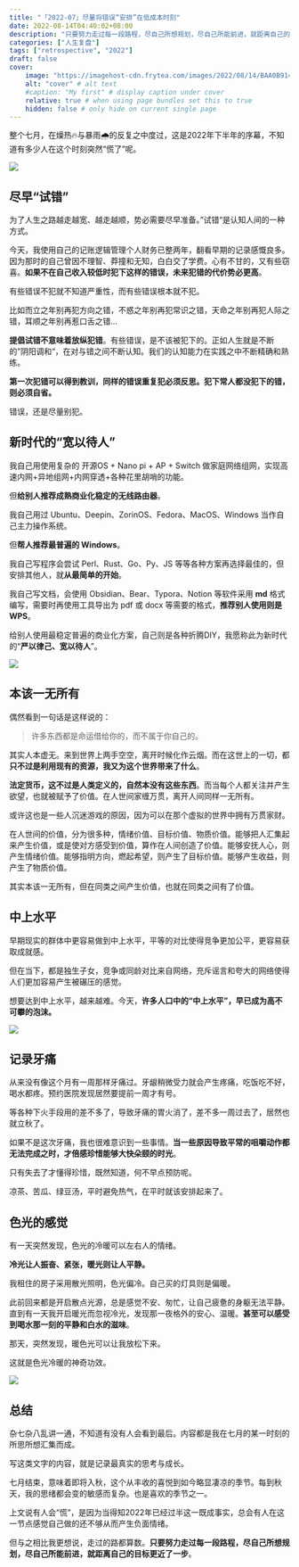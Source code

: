 ```yaml
---
title: "「2022-07」尽量将错误“安排”在低成本时刻"
date: 2022-08-14T04:40:02+08:00
description: "只要努力走过每一段路程，尽自己所想规划，尽自己所能前进，就距离自己的目标更近了一步。"
categories: ["人生复盘"]
tags: ["retrospective", "2022"]
draft: false
cover:
    image: "https://imagehost-cdn.frytea.com/images/2022/08/14/BAA0B914-4572-4BEA-858D-9AE4E6F1FBE3f85b64792587f8d0.jpg" # image path/url
    alt: "cover" # alt text
    #caption: "My first" # display caption under cover
    relative: true # when using page bundles set this to true
    hidden: false # only hide on current single page
---
```


整个七月，在燥热🔥与暴雨🌧️的反复之中度过，这是2022年下半年的序幕，不知道有多少人在这个时刻突然“慌了”呢。

![](https://imagehost-cdn.frytea.com/images/2022/08/14/BAA0B914-4572-4BEA-858D-9AE4E6F1FBE3f85b64792587f8d0.jpg)

## 尽早“试错”
为了人生之路越走越宽、越走越顺，势必需要尽早准备。”试错“是认知人间的一种方式。

今天，我使用自己的记账逻辑管理个人财务已整两年，翻看早期的记录感慨良多。因为那时的自己曾因不理智、莽撞和无知，白白交了学费。心有不甘的，又有些窃喜。**如果不在自己收入较低时犯下这样的错误，未来犯错的代价势必更高**。

有些错误不犯就不知道严重性，而有些错误根本就不犯。

比如而立之年别再犯方向之错，不惑之年别再犯常识之错，天命之年别再犯人际之错，耳顺之年别再惹口舌之错…

**提倡试错不意味着放纵犯错**。有些错误，是不该被犯下的。正如人生就是不断的”阴阳调和“，在对与错之间不断认知。我们的认知能力在实践之中不断精确和熟练。

**第一次犯错可以得到教训，同样的错误重复犯必须反思。犯下常人都没犯下的错，则必须自省。**

错误，还是尽量别犯。

## 新时代的“宽以待人”

我自己用使用复杂的 开源OS + Nano pi + AP + Switch 做家庭网络组网，实现高速内网+异地组网+内网穿透+各种花里胡哨的功能。

但**给别人推荐成熟商业化稳定的无线路由器**。

我自己用过 Ubuntu、Deepin、ZorinOS、Fedora、MacOS、Windows 当作自己主力操作系统。

但**帮人推荐最普遍的 Windows**。

我自己写程序会尝试 Perl、Rust、Go、Py、JS 等等各种方案再选择最佳的，但安排其他人，就**从最简单的开始**。

我自己写文档，会使用 Obsidian、Bear、Typora、Notion 等软件采用 **md** 格式编写，需要时再使用工具导出为 pdf 或 docx 等需要的格式，**推荐别人使用则是 WPS**。

给别人使用最稳定普遍的商业化方案，自己则是各种折腾DIY，我愿称此为新时代的“**严以律己、宽以待人**”。

![](https://imagehost-cdn.frytea.com/images/2022/08/14/E428C8B3-9A61-43B7-B868-AC538920BC3A8cc0183b88da7734.jpg)

## 本该一无所有

偶然看到一句话是这样说的：

> 许多东西都是命运借给你的，而不属于你自己的。

其实人本虚无。来到世界上两手空空，离开时候化作云烟。而在这世上的一切，都**只不过是利用现有的资源，我又为这个世界带来了什么**。

**法定货币，这不过是人类定义的，自然本没有这些东西**。而当每个人都关注并产生欲望，也就被赋予了价值。在人世间家缠万贯，离开人间同样一无所有。

或许这也是一些人沉迷游戏的原因，因为可以在那个虚拟的世界中拥有万贯家财。

在人世间的价值，分为很多种，情绪价值、目标价值、物质价值。能够把人汇集起来产生价值，或是使对方感受到价值，算作在人间创造了价值。能够安抚人心，则产生情绪价值。能够指明方向，燃起希望，则产生了目标价值。能够产生收益，则产生了物质价值。

其实本该一无所有，但在同类之间产生价值，也就在同类之间有了价值。

## 中上水平

早期现实的群体中更容易做到中上水平，平等的对比使得竞争更加公平，更容易获取成就感。

但在当下，都是独生子女，竞争或同龄对比来自网络，充斥谣言和夸大的网络使得人们更加容易产生被碾压的感觉。

想要达到中上水平，越来越难。今天，**许多人口中的“中上水平”，早已成为高不可攀的泡沫。**

![](https://imagehost-cdn.frytea.com/images/2022/08/14/7B9002B2-A82F-4FCF-9AF4-64E0DADC5EC81d3cfdd3f87ee691.jpg)

## 记录牙痛

从来没有像这个月有一周那样牙痛过。牙龈稍微受力就会产生疼痛，吃饭吃不好，喝水都疼。预约医院发现居然要提前一周才有号。

等各种下火手段用的差不多了，导致牙痛的胃火消了，差不多一周过去了，居然也就立秋了。

如果不是这次牙痛，我也很难意识到一些事情。**当一些原因导致平常的咀嚼动作都无法完成之时，才倍感珍惜能够大快朵颐的时光**。

只有失去了才懂得珍惜，既然知道，何不早点预防呢。

凉茶、苦瓜、绿豆汤，平时避免热气，在平时就该安排起来了。

## 色光的感觉

有一天突然发现，色光的冷暖可以左右人的情绪。

**冷光让人振奋、紧张，暖光则让人平静。**

我租住的房子采用散光照明，色光偏冷。自己买的灯具则是偏暖。

此前回来都是开启散点光源，总是感觉不安、匆忙，让自己疲惫的身躯无法平静。直到有一天我开启暖光而忽视冷光，发现那一夜格外的安心、温暖。**甚至可以感受到喝水那一刻的平静和白水的滋味**。

那天，突然发现，暖色光可以让我放松下来。

这就是色光冷暖的神奇功效。

![](https://imagehost-cdn.frytea.com/images/2022/08/14/243A13E0-6340-4934-9740-0C4D90905F5C2663e9bbc1c6362b.jpg)

## 总结

杂七杂八乱讲一通，不知道有没有人会看到最后。内容都是我在七月的某一时刻的所思所想汇集而成。

写这类文字的内容，就是记录最真实的思考与成长。

七月结束，意味着即将入秋，这个从丰收的喜悦到如今略显凄凉的季节。每到秋天，我的思绪都会变的敏感而复杂。也是喜欢的季节之一。

上文说有人会“慌”，是因为当得知2022年已经过半这一既成事实，总会有人在这一节点感觉自己做的还不够从而产生负面情绪。

但与之相比我更想说，走过的路都算数。**只要努力走过每一段路程，尽自己所想规划，尽自己所能前进，就距离自己的目标更近了一步**。


